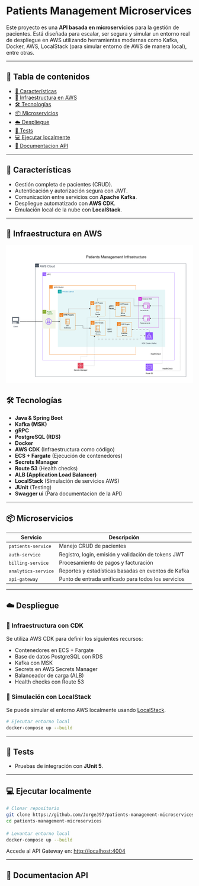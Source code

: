 #  Patients Management Microservices

Este proyecto es una **API basada en microservicios** para la gestión de pacientes. Está diseñada para escalar, ser segura y simular un entorno real de despliegue en AWS utilizando herramientas modernas como Kafka, Docker, AWS, LocalStack (para simular entorno de AWS de manera local), entre otras.

---

## 📌 Tabla de contenidos

- [🚀 Características](#-características)
- [🧩 Infraestructura en AWS](#-infraestructura)
- [🛠️ Tecnologías](#-tecnologías)
- [📦 Microservicios](#-microservicios)
- [☁️ Despliegue](#-despliegue)
- [🧪 Tests](#-tests)
- [💻 Ejecutar localmente](#-ejecutar-localmente)
- [📖 Documentacion API](#-documentacionAPI)
---

## 🚀 Características

- Gestión completa de pacientes (CRUD).
- Autenticación y autorización segura con JWT.
- Comunicación entre servicios con **Apache Kafka**.
- Despliegue automatizado con **AWS CDK**.
- Emulación local de la nube con **LocalStack**.

---

## 🧩 Infraestructura en AWS
![Infrastructure](./infrastructure/assets/Patients-Management-Infrastructure-diagram.drawio.png)


## 🛠️ Tecnologías

- **Java & Spring Boot**
- **Kafka (MSK)**
- **gRPC**
- **PostgreSQL (RDS)**
- **Docker**
- **AWS CDK** (Infraestructura como código)
- **ECS + Fargate** (Ejecución de contenedores)
- **Secrets Manager**
- **Route 53** (Health checks)
- **ALB (Application Load Balancer)**
- **LocalStack** (Simulación de servicios AWS)
- **JUnit** (Testing)
- **Swagger ui** (Para documentacion de la API)

---

## 📦 Microservicios

| Servicio           | Descripción                                           |
|--------------------|-------------------------------------------------------|
| `patients-service` | Manejo CRUD de pacientes                              |
| `auth-service`     | Registro, login, emisión y validación de tokens JWT  |
| `billing-service`  | Procesamiento de pagos y facturación                  |
| `analytics-service`| Reportes y estadísticas basadas en eventos de Kafka  |
| `api-gateway`      | Punto de entrada unificado para todos los servicios  |

---

## ☁️ Despliegue

### 🧱 Infraestructura con CDK

Se utiliza AWS CDK para definir los siguientes recursos:

- Contenedores en ECS + Fargate
- Base de datos PostgreSQL con RDS
- Kafka con MSK
- Secrets en AWS Secrets Manager
- Balanceador de carga (ALB)
- Health checks con Route 53

### 🧪 Simulación con LocalStack

Se puede simular el entorno AWS localmente usando [LocalStack](https://github.com/localstack/localstack).

```bash
# Ejecutar entorno local
docker-compose up --build
```

---

## 🧪 Tests

- Pruebas de integración con **JUnit 5**.

---

## 💻 Ejecutar localmente

```bash
# Clonar repositorio
git clone https://github.com/JorgeJ97/patients-management-microservices.git
cd patients-management-microservices

# Levantar entorno local
docker-compose up --build
```

Accede al API Gateway en: [http://localhost:4004](http://localhost:4004)

---

## 📖 Documentacion API




